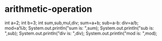 # arithmetic-operation
int a=2;
int b=3;
int sum,sub,mul,div;
sum=a+b;
sub=a-b:
div=a/b;
mod=a%b;
System.out.println("sum is: ",sum);
System.out.println("sub is: ",sub);
System.out.println("div is: ",div);
System.out.println("mod is: ",mod);
